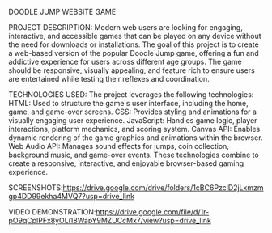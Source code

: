 DOODLE JUMP WEBSITE GAME

PROJECT DESCRIPTION:
        Modern web users are looking for engaging, interactive, and accessible games that can be played on any
device without the need for downloads or installations. The goal of this project is to create a web-based
version of the popular Doodle Jump game, offering a fun and addictive experience for users across different
age groups. The game should be responsive, visually appealing, and feature rich to ensure users are
entertained while testing their reflexes and coordination.

TECHNOLOGIES USED:
        The project leverages the following technologies:
  HTML: Used to structure the game's user interface, including the home, game, and game-over screens.
  CSS: Provides styling and animations for a visually engaging user experience.
  JavaScript: Handles game logic, player interactions, platform mechanics, and scoring system.
  Canvas API: Enables dynamic rendering of the game graphics and animations within the browser.
  Web Audio API: Manages sound effects for jumps, coin collection, background music, and game-over events.
  These technologies combine to create a responsive, interactive, and enjoyable browser-based gaming experience.

SCREENSHOTS:https://drive.google.com/drive/folders/1cBC6PzclD2jLxmzmgp4DD99ekha4MVQ7?usp=drive_link

VIDEO DEMONSTRATION:https://drive.google.com/file/d/1r-pO9qCplPFx8yOLi18WapY9MZUCcMx7/view?usp=drive_link

